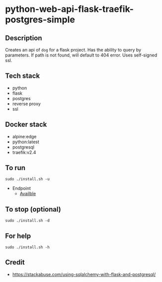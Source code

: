 # python-web-api-flask-traefik-postgres-simple

## Description
Creates an api of `dog` for a flask project.
Has the ability to query by parameters.
If path is not found, will default to 404 error.
Uses self-signed ssl.

## Tech stack
- python
- flask
- postgres
- reverse proxy
- ssl

## Docker stack
- alpine:edge
- python:latest
- postgresql
- traefik:v2.4

## To run
`sudo ./install.sh -u`
- Endpoint
  - [Availble](https://myapi.docker.localhost/dog)
  
## To stop (optional)
`sudo ./install.sh -d`

## For help
`sudo ./install.sh -h`

## Credit
- https://stackabuse.com/using-sqlalchemy-with-flask-and-postgresql/
